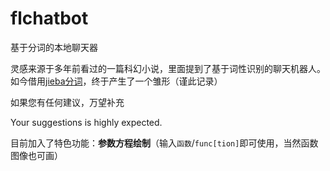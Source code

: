 # flchatbot
基于分词的本地聊天器

灵感来源于多年前看过的一篇科幻小说，里面提到了基于词性识别的聊天机器人。如今借用[jieba分词](https://github.com/fxsjy/jieba)，终于产生了一个雏形（谨此记录）

如果您有任何建议，万望补充

Your suggestions is highly expected.

目前加入了特色功能：**参数方程绘制**（输入`函数`/`func[tion]`即可使用，当然函数图像也可画）
